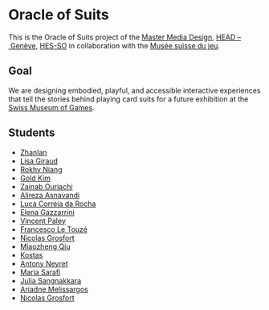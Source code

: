 # Oracle of Suits
This is the Oracle of Suits project of the [Master Media Design](https://www.hesge.ch/head/en/programs-research/master-arts-media-design), [HEAD – Genève](https://www.hesge.ch/head/), [HES-SO](https://www.hes-so.ch/accueil) in collaboration with the [Musée suisse du jeu](https://museedujeu.ch/).

## Goal
We are designing embodied, playful, and accessible interactive experiences that tell the stories behind playing card suits for a future exhibition at the [Swiss Museum of Games](https://museedujeu.ch/).

## Students
- [Zhanlan](https://github.com/orangespy-arts/head-md-oracle-of-suits)
- [Lisa Giraud](https://github.com/lisagrd12/head-md-oracle-of-suits)
- [Rokhy Niang](https://github.com/badjen221/head-md-oracle-of-suits)
- [Gold Kim](https://github.com/imgoldkim/head-md-oracle-of-suits)
- [Zainab Ouriachi](https://github.com/mynameiszainabouriachi-stack/head-md-oracle-of-suits)
- [Alireza Asnavandi](https://github.com/AlirezaAsna/head-md-oracle-of-suits)
- [Luca Correia da Rocha](https://github.com/LucaCDRocha/head-md-oracle-of-suits)
- [Elena Gazzarrini](https://github.com/egazzarr/head-md-oracle-of-suits)
- [Vincent Paley](https://github.com/Vinipae/head-md-oracle-of-suits)
- [Francesco Le Touzé](https://github.com/Funkor-dev/head-md-oracle-of-suits)
- [Nicolas Grosfort](https://github.com/nicolasgrosfort/head-md-oracle-of-suits)
- [Miaozheng Qiu](https://github.com/MiaozhengQ/head-md-oracle-of-suits)
- [Kostas](https://github.com/SevenBrezelos14/head-md-oracle-of-suits)
- [Antony Neyret](https://github.com/antonynyt/head-md-oracle-of-suits)
- [Maria Sarafi](https://github.com/mariasarafi/head-md-oracle-of-suits)
- [Julia Sangnakkara](https://github.com/js3000000/head-md-oracle-of-suits)
- [Ariadne Melissargos](https://github.com/ariameli/head-md-oracle-of-suits)
- [Nicolas Grosfort](https://github.com/nicolasgrosfort/head-md-oracle-of-suits)
